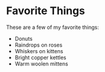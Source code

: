 # Favorite Things

These are a few of my favorite things:

- Donuts
- Raindrops on roses
- Whiskers on kittens
- Bright copper kettles
- Warm woolen mittens
